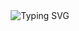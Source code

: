 
<div style="display: flex; justify-content: center; align-items: right; height: 100vh; margin: 0;">
    <img src="https://readme-typing-svg.herokuapp.com/?font=Fira+Code&weight=500&size=25&duration=5012&pause=1000&center=true&vCenter=true&width=700&lines=🎄+🎅+Hi%2C+I%27m+Alvaro+💻+😎+🎅+🎄" alt="Typing SVG">
</div>


<p align="center"> 
  📢 Hi, I'm <b>Alvaro</b>, a passionate self-taught software and Hardware Computer. Enjoy to code!  🥑
  :)
</p>
<h3 align="center">I'm an student of Software and System's Engineering </h3>
<p align="center">
  <a href="mailto:socop2412@gmail.com"><img src="https://img.shields.io/badge/Gmail-D14836?style=for-the-badge&logo=gmail&logoColor=white&link=mailto:socop2412@gmail.com"/></a>&nbsp;&nbsp;
  <a href=""><img src="https://img.shields.io/badge/Stack_Overflow-FE7A16?style=for-the-badge&logo=stack-overflow&logoColor=white&link=https://stackoverflow.com/users/6112286/mr-mars?tab=profile"/></a>&nbsp;&nbsp;
<!--   <a href=""><img src="https://img.shields.io/badge/Discord-7289DA?style=for-the-badge&logo=discord&logoColor=white&link=https://discord.gg/FR9R8dH"/></a>&nbsp;&nbsp; -->
  <a href="https://twitter.com/socop2412"><img src="https://img.shields.io/badge/Twitter-1DA1F2?style=for-the-badge&logo=twitter&logoColor=white&link=https://twitter.com/borjapazr"/></a>&nbsp;&nbsp;
  <a href="https://www.linkedin.com"><img src="https://img.shields.io/badge/LinkedIn-0077B5?style=for-the-badge&logo=linkedin&logoColor=white&link=https://www.linkedin.com/in/borjapazr"/></a>
</p>

<p align="center">   
  <img alt="Java" src="https://img.shields.io/badge/-Java-007396?style=flat-square&logo=Java&logoColor=white" />  
  <img alt="Autocad" src="https://img.shields.io/badge/-Autocad-white?style=flat-square&logo=Autodesk&logoColor=maroon" />  
  <img alt="Python" src="https://img.shields.io/badge/-Python-3776AB?style=flat-square&logo=Python&logoColor=white" />          
  <img alt="Linux" src="https://img.shields.io/badge/-Linux-FCC624?style=flat-square&logo=Linux&logoColor=white" />
  <img alt="Chrome" src="https://img.shields.io/badge/-Chrome-4285F4?style=flat-square&logo=Google+Chrome&logoColor=white" />                     
  <img alt="git" src="https://img.shields.io/badge/-Git-F05032?style=flat-square&logo=git&logoColor=white" />
  <img alt="npm" src="https://img.shields.io/badge/-NPM-CB3837?style=flat-square&logo=npm&logoColor=white" />
  <img alt="html5" src="https://img.shields.io/badge/-HTML5-E34F26?style=flat-square&logo=html5&logoColor=white" />  
  <img alt="html5" src="https://img.shields.io/badge/-CSS-1572B6?style=flat-square&logo=CSS3&logoColor=WHITE" />  
  <img alt="Brave browser" src="https://img.shields.io/badge/-Opera_GX-ff0000?style=flat-square&logo=opera&logoColor=white" />
  <img alt="Visual Studio Code" src="https://img.shields.io/badge/-Visual_Studio_Code-007ACC?style=flat-square&logo=Visual+Studio+Code&logoColor=white" />
  <img alt="Spring" src="https://img.shields.io/badge/-Spring-6DB33F?style=flat-square&logo=Spring&logoColor=white" />
  <!-- <img alt="ESLint" src="https://img.shields.io/badge/-ESLint-6464e2?style=flat-square&logo=Eslint&logoColor=white" /> -->         
 <img alt="MariaDB" src="https://img.shields.io/badge/-MariaDB-003545?style=flat-square&logo=MariaDB&logoColor=white" />  
  <img alt="PostgreSQL" src="https://img.shields.io/badge/-PostgreSQL-336791?style=flat-square&logo=PostgreSQL&logoColor=white" />
  <img alt="Kafka" src="https://img.shields.io/badge/-Kafka-231F20?style=flat-square&logo=Apache+Kafka&logoColor=white" />
  <img alt="Redis" src="https://img.shields.io/badge/-Redis-DC382D?style=flat-square&logo=Redis&logoColor=white" />
  <img alt="JWT" src="https://img.shields.io/badge/-JWT-000000?style=flat-square&logo=JSON+Web+Tokens&logoColor=white" /> 
  <img alt="JavaScript" src="https://img.shields.io/badge/-JavaScript-F7DF1E?style=flat-square&logo=JavaScript&logoColor=white" />
   <img alt="IntelliJ IDEA" src="https://img.shields.io/badge/-IntelliJ_IDEA-000000?style=flat-square&logo=IntelliJ+IDEA&logoColor=white" />
<!--   <img alt="WebStorm" src="https://img.shields.io/badge/-WebStorm-000000?style=flat-square&logo=WebStorm&logoColor=white" /> -->
<!--   <img alt="DigitalOcean" src="https://img.shields.io/badge/-DigitalOcean-0080FF?style=flat-square&logo=DigitalOcean&logoColor=white" />  -->
  <img alt="Yarn" src="https://img.shields.io/badge/-Yarn-2C8EBB?style=flat-square&logo=Yarn&logoColor=white" />
  <img alt="AWS" src="https://img.shields.io/badge/-AWS-FF9900?style=flat-square&logo=amazon&logoColor=white" />
 <img alt="React" src="https://img.shields.io/badge/-React-45b8d8?style=flat-square&logo=react&logoColor=white" /> 
  <!-- <img alt="Webpack" src="https://img.shields.io/badge/-Webpack-8DD6F9?style=flat-square&logo=webpack&logoColor=white" />  -->
  <img alt="Docker" src="https://img.shields.io/badge/-Docker-46a2f1?style=flat-square&logo=docker&logoColor=white" />
  <img alt="TypeScript" src="https://img.shields.io/badge/-TypeScript-007ACC?style=flat-square&logo=typescript&logoColor=white" />
  <!-- <img alt="Insomnia" src="https://img.shields.io/badge/-Insomnia-5849BE?style=flat-square&logo=insomnia&logoColor=white" /> -->
  <!-- <img alt="redux" src="https://img.shields.io/badge/-Redux-764ABC?style=flat-square&logo=redux&logoColor=white" /> -->
  <!-- <img alt="Sass" src="https://img.shields.io/badge/-Sass-CC6699?style=flat-square&logo=sass&logoColor=white" /> -->  
   <img alt="angular" src="https://img.shields.io/badge/-Angular-DD0031?style=flat-square&logo=angular&logoColor=white" /> 
<img alt="d3js" src="https://img.shields.io/badge/-D3.js-F9A03C?style=flat-square&logo=d3.js&logoColor=white" />
  <!-- <img alt="Prettier" src="https://img.shields.io/badge/-Prettier-F7B93E?style=flat-square&logo=prettier&logoColor=white" /> -->
  <img alt="MongoDB" src="https://img.shields.io/badge/-MongoDB-13aa52?style=flat-square&logo=mongodb&logoColor=white" />
  <img alt="NodeJS" src="https://img.shields.io/badge/-NodeJS-43853d?style=flat-square&logo=Node.js&logoColor=white" />
  <img alt="Golang" src="https://img.shields.io/badge/-Golang-8BCCFF?style=flat-square&logo=go&logoColor=blue" />
  <img alt="Golang" src="https://img.shields.io/badge/-Android-0168A7?style=flat&logo=android&logoColor=green" />
  <img alt="SonarQube" src="https://img.shields.io/badge/-SonarQube-4E9BCD?style=flat-square&logo=SonarQube&logoColor=white" />
  <img alt="Grafana" src="https://img.shields.io/badge/-Grafana-F46800?style=flat-square&logo=Grafana&logoColor=white" />
  <img alt="ASM" src="https://img.shields.io/badge/-ASM-007AAC?style=flat-square&logo=AssemblyScript&logoColor=white" />
  <img alt="Arduino" src="https://img.shields.io/badge/-Arduino-00979D?style=flat-square&logo=Arduino&logoColor=black" />
  <img alt="Simio" src="https://img.shields.io/badge/-Simio-111111?style=flat-square&logo=Simple%20Icons&logoColor=white" />
  <img alt="Kubernetes" href="https://kubernetes.io/" src="https://img.shields.io/badge/-Kubernetes-326CE5?style=flat-square&logo=Kubernetes&logoColor=white" />
  <img alt="GitLab CI/CD" href="https://about.gitlab.com/stages-devops-lifecycle/cicd/" src="https://img.shields.io/badge/-GitLab%20CI%2FCD-FCA121?style=flat-square&logo=GitLab&logoColor=white" />
  <img alt="Google Cloud" href="https://cloud.google.com/" src="https://img.shields.io/badge/-Google%20Cloud-4285F4?style=flat-square&logo=Google%20Cloud&logoColor=white" />
<img alt="AWS" href="https://aws.amazon.com/" src="https://img.shields.io/badge/-AWS-232F3E?style=flat-square&logo=Amazon%20AWS&logoColor=white" />
<img alt="C++" href="https://en.cppreference.com/" src="https://img.shields.io/badge/-C%2B%2B-00599C?style=flat-square&logo=C%2B%2B&logoColor=white" />
<img alt="Go" href="https://golang.org/" src="https://img.shields.io/badge/-Go-00ADD8?style=flat-square&logo=Go&logoColor=white" />
<img alt="Vue.js" href="https://vuejs.org/" src="https://img.shields.io/badge/-Vue.js-4FC08D?style=flat-square&logo=Vue.js&logoColor=white" />




</p>


<!-- [![GitHub Streak]()](https://git.io/streak-stats) -->

<p align="center">
<a href="https://git.io/streak-stats"><img src="https://streak-stats.demolab.com?user=Alvaro-SP&theme=whatsapp-dark2&border_radius=5&date_format=j%20M%5B%20Y%5D&exclude_days=Sun&card_width=600" alt="GitHub Streak" /></a>
</p>


<img src="https://github-readme-activity-graph.vercel.app/graph?username=Alvaro-SP&bg_color=063003&color=dbbf33&line=3cc3b3&point=37ff00&area=true&hide_border=true)](https://github.com/ashutosh00710/github-readme-activity-graph" style="max-width: 100%;">



<!-- ********************************* SPOTIFY ****************************** -->
<p dir="auto" align="center"><a href="https://spotify-github-profile.vercel.app/api/view.svg?uid=3163lwvqslq2xclv62w23ey4avwm&redirect=true" rel="nofollow"><img src="https://spotify-github-profile.vercel.app/api/view.svg?uid=3163lwvqslq2xclv62w23ey4avwm&cover_image=true&theme=default&show_offline=true&background_color=000000&interchange=false&bar_color=08f000&bar_color_cover=true" alt="spotify-github-profile" data-canonical-src="https://spotify-github-profile.vercel.app/api/view?uid=3163lwvqslq2xclv62w23ey4avwm&amp;cover_image=true&amp;theme=default&amp;bar_color=53b14f&amp;bar_color_cover=true" style="max-width: 100%;"></a></p>

<!-- ********************************* GITHUB STATS ****************************** -->
<p align="center">
  <a href=""><img src="https://github-readme-stats-git-masterrstaa-rickstaa.vercel.app/api?username=Alvaro-SP&show_icons=true&theme=highcontrast&cache_seconds=7200&border_radius=30&card_width=650&line_height=35&hide_progress=false&count_private=false&include_all_commits=true"/></a>
 </p>

<!--   https://github-readme-stats.vercel.app/api?username=Alvaro-SP&show_icons=true&theme=highcontrast&border_color=08FA1A&cache_seconds=7200&border_radius=30&card_width=650&line_height=35&hide_progress=false&count_private=false&include_all_commits=true -->
<!--   https://github-readme-stats.vercel.app/api?username=Alvaro-SP&show_icons=true&theme=cobalt&count_private=false&include_all_commits=true -->


<!-- ********************************* A little title to contact me ****************************** -->
<p align="center">
  <a href="https://github.com/Alvaro-SP/Alvaro-SP/pulls"><img src="https://img.shields.io/badge/Ask%20me-anything-1abc9c.svg?style=for-the-badge&link=https://github.com/borjapazr/borjapazr/issues"/></a>
</p>

<!-- ********************************* COMMITS GRAPH ****************************** -->
<p align="center">
  <img src="http://github-profile-summary-cards.vercel.app/api/cards/profile-details?username=Alvaro-SP&theme=blue_green" alt="Perfil de GitHub">
</p>

<!-- ********************************* SNAKE ****************************** -->

<p dir="auto"><a target="_blank" rel="noopener noreferrer" href=""><img src="https://raw.githubusercontent.com/Alvaro-SP/Alvaro-SP/34fd711f71a4be0259ec5e9824ab0bf089fe1b98/github-contribution-grid-snake.svg" alt="mishmanners snake gif" style="max-width: 100%;"></a></p>


<!-- ********************************* TROFEITOS ****************************** -->
<p align="center">
  <a href="https://github.com/Alvaro-SP/Alvaro-SP">
<img src="https://github-profile-trophy.vercel.app/?username=Alvaro-SP&amp;theme=dracula" ></a>
</p>

<!-- ********************************* MOST USED LANGUAGES ****************************** -->
<!--
<p align="center">
  <a href="https://github.com/Alvaro-SP/Alvaro-SP"><img src="https://github-readme-stats-git-masterrstaa-rickstaa.vercel.app/api/top-langs/?username=Alvaro-SP&layout=compact&show_icons=true&theme=radical"/></a>
</p> -->

<table align="center">
  <tr>
    <td align="center">
      <img src="http://github-profile-summary-cards.vercel.app/api/cards/stats?username=Alvaro-SP&theme=blue_green" alt="Stats">
    </td>
    <td align="center">
      <img src="http://github-profile-summary-cards.vercel.app/api/cards/most-commit-language?username=Alvaro-SP&theme=blue_green" alt="Lenguaje más utilizado">
    </td>
    <td align="center">
      <img src="http://github-profile-summary-cards.vercel.app/api/cards/productive-time?username=Alvaro-SP&theme=blue_green&utcOffset=8" alt="Horario productivo">
    </td>
  </tr>
</table>


